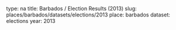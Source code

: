 type: na
title: Barbados / Election Results (2013)
slug: places/barbados/datasets/elections/2013
place: barbados
dataset: elections
year: 2013
